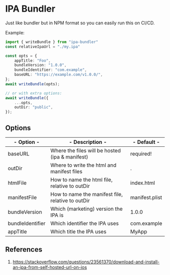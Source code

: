 # IPA Bundler
Just like bundler but in NPM format so you can easily run this on CI/CD.

Example:
```typescript
import { writeBundle } from "ipa-bundler"
const relativeIpaUrl = "./my.ipa"

const opts = {
    appTitle: "Foo",
    bundleVersion: "1.0.0",
    bundleIdentifier: "com.example",
    baseURL: "https://example.com/v1.0.0/",
};
await writeBundle(opts);

// or with extra options:
await writeBundle({
    ...opts,
    outDir: "public",
});
```

## Options

|- Option -|- Description -|- Default -|
|----------|---------------|-----------|
| baseURL | Where the files will be hosted (ipa & manifest) | required! |
| outDir | Where to write the html and manifest files | . |
| htmlFile | How to name the html file, relative to outDir | index.html |
| manifestFile | How to name the manifest file, relative to outDir | manifest.plist |
| bundleVersion | Which (marketing) version the IPA is | 1.0.0 |
| bundleIdentifier | Which identifier the IPA uses | com.example |
| appTitle | Which title the IPA uses | MyApp |

## References
1. https://stackoverflow.com/questions/23561370/download-and-install-an-ipa-from-self-hosted-url-on-ios
